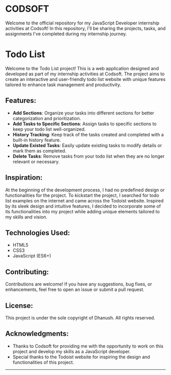 # CODSOFT
Welcome to the official repository for my JavaScript Developer internship activities at Codsoft! In this repository, I'll be sharing the projects, tasks, and assignments I've completed during my internship journey.

# Todo List

Welcome to the Todo List project! This is a web application designed and developed as part of my internship activities at Codsoft. The project aims to create an interactive and user-friendly todo list website with unique features tailored to enhance task management and productivity.

## Features:
- **Add Sections**: Organize your tasks into different sections for better categorization and prioritization.
- **Add Tasks to Specific Sections**: Assign tasks to specific sections to keep your todo list well-organized.
- **History Tracking**: Keep track of the tasks created and completed with a built-in history feature.
- **Update Existed Tasks**: Easily update existing tasks to modify details or mark them as completed.
- **Delete Tasks**: Remove tasks from your todo list when they are no longer relevant or necessary.

## Inspiration:
At the beginning of the development process, I had no predefined design or functionalities for the project. To kickstart the project, I searched for todo list examples on the internet and came across the Todoist website. Inspired by its sleek design and intuitive features, I decided to incorporate some of its functionalities into my project while adding unique elements tailored to my skills and vision.

## Technologies Used:
- HTML5
- CSS3
- JavaScript (ES6+)

## Contributing:
Contributions are welcome! If you have any suggestions, bug fixes, or enhancements, feel free to open an issue or submit a pull request.

## License:
This project is under the sole copyright of Dhanush. All rights reserved.

## Acknowledgments:
- Thanks to Codsoft for providing me with the opportunity to work on this project and develop my skills as a JavaScript developer.
- Special thanks to the Todoist website for inspiring the design and functionalities of this project.

-------------------------------------------------------------------------------------------------------------------------------------------------------------------------------------------------
